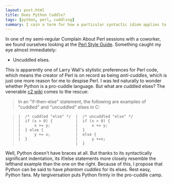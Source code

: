 ```yaml
---
layout: post.html
title: Does Python Cuddle?
tags: [python, perl, cuddling]
summary: I coin a term for how a particular syntactic idiom applies to Python.
---
```


In one of my semi-regular Complain About Perl sessions with a coworker, we found ourselves looking at the [Perl Style Guide](http://perldoc.perl.org/perlstyle.html). Something caught my eye almost immediately:

* Uncuddled elses.

This is apparently one of Larry Wall's stylistic preferences for Perl code, which means the creator of Perl is on record as being _anti-cuddles_, which is just one more reason for me to despise Perl. I was led naturally to wonder whether Python is a pro-cuddle language. But what are cuddled elses? The venerable [c2 wiki](http://c2.com/cgi/wiki?CuddledElseBlocks) comes to the rescue:

> In an "if-then-else" statement, the following are examples of "cuddled" and "uncuddled" elses in C:

>     |  /* cuddled "else" */  |  /* uncuddled "else" */   
>     |  if (x > 0) {          |  if (x > 0) {   
>     |      x += y;           |      x += y;   
>     |  } else {              |  }   
>     |      y += x;           |  else {   
>     |  }                     |      y +=x;   
>                              |  }   

Well, Python doesn't have braces at all. But thanks to its syntactically significant indentation, its if/else statements more closely resemble the lefthand example than the one on the right. Because of this, I propose that Python can be said to have _phantom cuddles_ for its elses. Rest easy, Python fans. My tergiversation puts Python firmly in the pro-cuddle camp.
